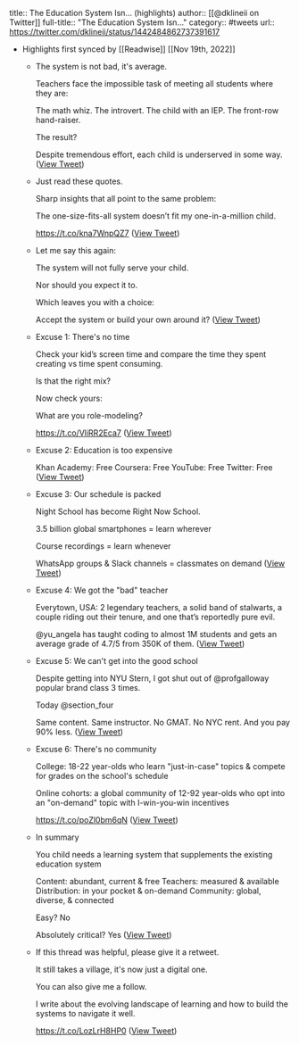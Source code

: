 title:: The Education System Isn... (highlights)
author:: [[@dklineii on Twitter]]
full-title:: "The Education System Isn..."
category:: #tweets
url:: https://twitter.com/dklineii/status/1442484862737391617

- Highlights first synced by [[Readwise]] [[Nov 19th, 2022]]
	- The system is not bad, it's average.
	  
	  Teachers face the impossible task of meeting all students where they are: 
	  
	  The math whiz.
	  The introvert.
	  The child with an IEP.
	  The front-row hand-raiser.
	  
	  The result?
	  
	  Despite tremendous effort, each child is underserved in some way. ([View Tweet](https://twitter.com/dklineii/status/1442484867141414914))
	- Just read these quotes. 
	  
	  Sharp insights that all point to the same problem:
	  
	  The one-size-fits-all system doesn’t fit my one-in-a-million child. 
	  
	  https://t.co/kna7WnpQZ7 ([View Tweet](https://twitter.com/dklineii/status/1442484869070667779))
	- Let me say this again: 
	  
	  The system will not fully serve your child. 
	  
	  Nor should you expect it to.
	  
	  Which leaves you with a choice:
	  
	  Accept the system or build your own around it? ([View Tweet](https://twitter.com/dklineii/status/1442484871184662528))
	- Excuse 1: There's no time
	  
	  Check your kid’s screen time and compare the time they spent creating vs time spent consuming.
	  
	  Is that the right mix? 
	  
	  Now check yours: 
	  
	  What are you role-modeling?
	  
	  https://t.co/VliRR2Eca7 ([View Tweet](https://twitter.com/dklineii/status/1442484872774238214))
	- Excuse 2: Education is too expensive
	  
	  Khan Academy: Free
	  Coursera: Free
	  YouTube: Free
	  Twitter: Free ([View Tweet](https://twitter.com/dklineii/status/1442484874871558144))
	- Excuse 3: Our schedule is packed
	  
	  Night School has become Right Now School. 
	  
	  3.5 billion global smartphones = learn wherever
	  
	  Course recordings = learn whenever
	  
	  WhatsApp groups & Slack channels = classmates on demand ([View Tweet](https://twitter.com/dklineii/status/1442484876150722562))
	- Excuse 4: We got the "bad" teacher
	  
	  Everytown, USA: 2 legendary teachers, a solid band of stalwarts, a couple riding out their tenure, and one that’s reportedly pure evil.
	  
	  @yu_angela has taught coding to almost 1M students and gets an average grade of 4.7/5 from 350K of them. ([View Tweet](https://twitter.com/dklineii/status/1442484877698367499))
	- Excuse 5: We can't get into the good school
	  
	  Despite getting into NYU Stern, I got shut out of  @profgalloway popular brand class 3 times. 
	  
	  Today @section_four 
	  
	  Same content.
	  Same instructor.
	  No GMAT.
	  No NYC rent.
	  And you pay 90% less. ([View Tweet](https://twitter.com/dklineii/status/1442484879330009090))
	- Excuse 6: There's no community
	  
	  College: 18-22 year-olds who learn "just-in-case" topics & compete for grades on the school's schedule
	  
	  Online cohorts: a global community of 12-92 year-olds who opt into an "on-demand" topic with I-win-you-win incentives
	  
	  https://t.co/poZl0bm6qN ([View Tweet](https://twitter.com/dklineii/status/1442484880672186368))
	- In summary
	  
	  You child needs a learning system that supplements the existing education system
	  
	  Content: abundant, current & free
	  Teachers: measured & available
	  Distribution: in your pocket & on-demand
	  Community: global, diverse, & connected 
	  
	  Easy? No
	  
	  Absolutely critical? Yes ([View Tweet](https://twitter.com/dklineii/status/1442484882211487745))
	- If this thread was helpful, please give it a retweet.
	  
	  It still takes a village, it's now just a digital one.
	  
	  You can also give me a follow.
	  
	  I write about the evolving landscape of learning and how to build the systems to navigate it well.
	  
	  https://t.co/LozLrH8HP0 ([View Tweet](https://twitter.com/dklineii/status/1442485351881211916))